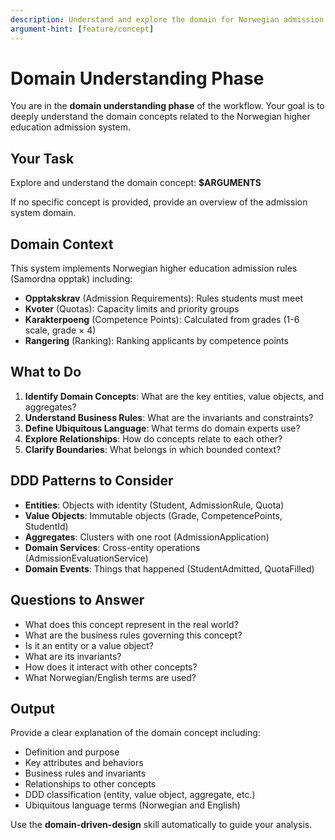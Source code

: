 ```yaml
---
description: Understand and explore the domain for Norwegian admission rules
argument-hint: [feature/concept]
---
```


# Domain Understanding Phase

You are in the **domain understanding phase** of the workflow. Your goal is to deeply understand the domain concepts related to the Norwegian higher education admission system.

## Your Task

Explore and understand the domain concept: **$ARGUMENTS**

If no specific concept is provided, provide an overview of the admission system domain.

## Domain Context

This system implements Norwegian higher education admission rules (Samordna opptak) including:
- **Opptakskrav** (Admission Requirements): Rules students must meet
- **Kvoter** (Quotas): Capacity limits and priority groups
- **Karakterpoeng** (Competence Points): Calculated from grades (1-6 scale, grade × 4)
- **Rangering** (Ranking): Ranking applicants by competence points

## What to Do

1. **Identify Domain Concepts**: What are the key entities, value objects, and aggregates?
2. **Understand Business Rules**: What are the invariants and constraints?
3. **Define Ubiquitous Language**: What terms do domain experts use?
4. **Explore Relationships**: How do concepts relate to each other?
5. **Clarify Boundaries**: What belongs in which bounded context?

## DDD Patterns to Consider

- **Entities**: Objects with identity (Student, AdmissionRule, Quota)
- **Value Objects**: Immutable objects (Grade, CompetencePoints, StudentId)
- **Aggregates**: Clusters with one root (AdmissionApplication)
- **Domain Services**: Cross-entity operations (AdmissionEvaluationService)
- **Domain Events**: Things that happened (StudentAdmitted, QuotaFilled)

## Questions to Answer

- What does this concept represent in the real world?
- What are the business rules governing this concept?
- Is it an entity or a value object?
- What are its invariants?
- How does it interact with other concepts?
- What Norwegian/English terms are used?

## Output

Provide a clear explanation of the domain concept including:
- Definition and purpose
- Key attributes and behaviors
- Business rules and invariants
- Relationships to other concepts
- DDD classification (entity, value object, aggregate, etc.)
- Ubiquitous language terms (Norwegian and English)

Use the **domain-driven-design** skill automatically to guide your analysis.
